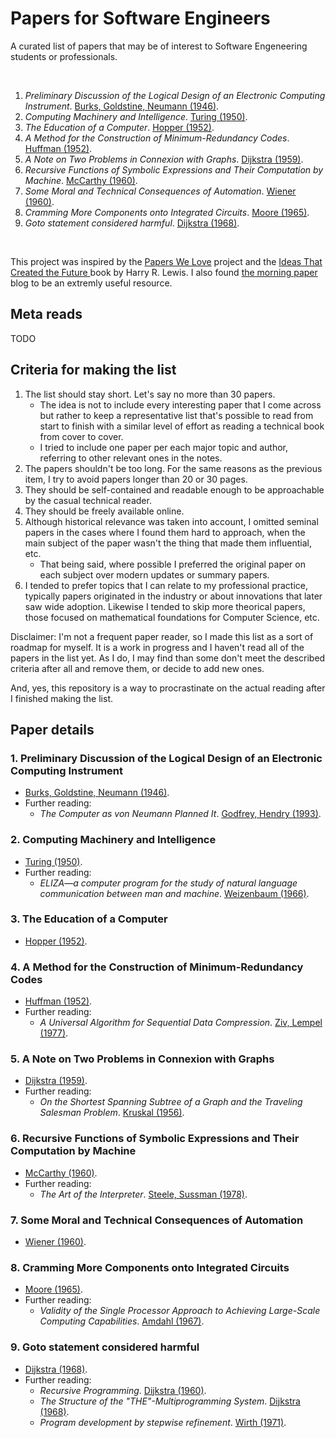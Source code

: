 # Papers for Software Engineers

A curated list of papers that may be of interest to Software Engeneering students or professionals.

<br/>

1. _Preliminary Discussion of the Logical Design of an Electronic Computing Instrument_. [Burks, Goldstine, Neumann (1946)](#burks46). 
1. _Computing Machinery and Intelligence_. [Turing (1950)](#turing50). 
1. _The Education of a Computer_. [Hopper (1952)](#hopper52). 
1. _A Method for the Construction of Minimum-Redundancy Codes_. [Huffman (1952)](#huffman52). 
1. _A Note on Two Problems in Connexion with Graphs_. [Dijkstra (1959)](#dijkstra59). 
1. _Recursive Functions of Symbolic Expressions and Their Computation by Machine_. [McCarthy (1960)](#mccarthy60). 
1. _Some Moral and Technical Consequences of Automation_. [Wiener (1960)](#wiener60). 
1. _Cramming More Components onto Integrated Circuits_. [Moore (1965)](#moore65). 
1. _Goto statement considered harmful_. [Dijkstra (1968)](#dijkstra68). 


<br/>

This project was inspired by the [Papers We Love](https://paperswelove.org/) project and the [Ideas That Created the Future ](https://mitpress.mit.edu/books/ideas-created-future) book by Harry R. Lewis. I also found [the morning paper](https://blog.acolyer.org/) blog to be an extremly useful resource.

## Meta reads

TODO

## Criteria for making the list

1. The list should stay short. Let's say no more than 30 papers.
   - The idea is not to include every interesting paper that I come across but rather to keep a representative list that's possible to read from start to finish with a similar level of effort as reading a technical book from cover to cover.
   - I tried to include one paper per each major topic and author, referring to other relevant ones in the notes.
2. The papers shouldn't be too long. For the same reasons as the previous item, I try to avoid papers longer than 20 or 30 pages.
3. They should be self-contained and readable enough to be approachable by the casual technical reader.
4. They should be freely available online.
5. Although historical relevance was taken into account, I omitted seminal papers in the cases where I found them hard to approach, when the main subject of the paper wasn't the thing that made them influential, etc.
   - That being said, where possible I preferred the original paper on each subject over modern updates or summary papers.
6. I tended to prefer topics that I can relate to my professional practice, typically papers originated in the industry or about innovations that later saw wide adoption. Likewise I tended to skip more theorical papers, those focused on mathematical foundations for Computer Science, etc.


Disclaimer: I'm not a frequent paper reader, so I made this list as a sort of roadmap for myself. It is a work in progress and I haven't read all of the papers in the list yet. As I do, I may find than some don't meet the described criteria after all and remove them, or decide to add new ones.

And, yes, this repository is a way to procrastinate on the actual reading after I finished making the list.

## Paper details


### 1. <a name="burks46"></a> Preliminary Discussion of the Logical Design of an Electronic Computing Instrument
* [Burks, Goldstine, Neumann (1946)](https://www.cs.princeton.edu/courses/archive/fall10/cos375/Burks.pdf).
* Further reading:
  * _The Computer as von Neumann Planned It_. [Godfrey, Hendry (1993)](https://www.infoamerica.org/documentos_pdf/neumann02.pdf).

### 2. <a name="turing50"></a> Computing Machinery and Intelligence
* [Turing (1950)](https://phil415.pbworks.com/f/TuringComputing.pdf).
* Further reading:
  * _ELIZA—a computer program for the study of natural language communication between man and machine_. [Weizenbaum (1966)](http://web.stanford.edu/class/cs124/p36-weizenabaum.pdf).

### 3. <a name="hopper52"></a> The Education of a Computer
* [Hopper (1952)](https://people.cs.umass.edu/~emery/classes/cmpsci691st/readings/PL/p243-hopper.pdf).

### 4. <a name="huffman52"></a> A Method for the Construction of Minimum-Redundancy Codes
* [Huffman (1952)](https://www.ic.tu-berlin.de/fileadmin/fg121/Source-Coding_WS12/selected-readings/10_04051119.pdf).
* Further reading:
  * _A Universal Algorithm for Sequential Data Compression_. [Ziv, Lempel (1977)](https://courses.cs.duke.edu/spring03/cps296.5/papers/ziv_lempel_1977_universal_algorithm.pdf).

### 5. <a name="dijkstra59"></a> A Note on Two Problems in Connexion with Graphs
* [Dijkstra (1959)](http://www-m3.ma.tum.de/foswiki/pub/MN0506/WebHome/dijkstra.pdf).
* Further reading:
  * _On the Shortest Spanning Subtree of a Graph and the Traveling Salesman Problem_. [Kruskal (1956)](http://5010.mathed.usu.edu/Fall2018/THigham/Krukskal.pdf).

### 6. <a name="mccarthy60"></a> Recursive Functions of Symbolic Expressions and Their Computation by Machine
* [McCarthy (1960)](http://jmc.stanford.edu/articles/recursive/recursive.pdf).
* Further reading:
  * _The Art of the Interpreter_. [Steele, Sussman (1978)](http://bitsavers.informatik.uni-stuttgart.de/pdf/mit/ai/aim/AIM-453.pdf).

### 7. <a name="wiener60"></a> Some Moral and Technical Consequences of Automation
* [Wiener (1960)](https://nissenbaum.tech.cornell.edu/papers/Wiener.pdf).

### 8. <a name="moore65"></a> Cramming More Components onto Integrated Circuits
* [Moore (1965)](https://newsroom.intel.com/wp-content/uploads/sites/11/2018/05/moores-law-electronics.pdf).
* Further reading:
  * _Validity of the Single Processor Approach to Achieving Large-Scale Computing Capabilities_. [Amdahl (1967)](https://www3.cs.stonybrook.edu/~rezaul/Spring-2012/CSE613/reading/Amdahl-1967.pdf).

### 9. <a name="dijkstra68"></a> Goto statement considered harmful
* [Dijkstra (1968)](https://homepages.cwi.nl/~storm/teaching/reader/Dijkstra68.pdf).
* Further reading:
  * _Recursive Programming_. [Dijkstra (1960)](https://www.ics.uci.edu/~jajones/INF102-S18/readings/07_dijkstra.pdf).
  * _The Structure of the \"THE\"-Multiprogramming System_. [Dijkstra (1968)](https://www.eecs.ucf.edu/~eurip/papers/dijkstra-the68.pdf).
  * _Program development by stepwise refinement_. [Wirth (1971)](http://sunnyday.mit.edu/16.355/wirth-refinement.html).



